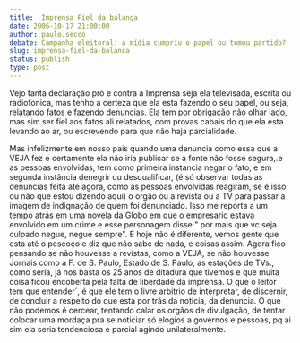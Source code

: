 ```yaml
---
title:  Imprensa Fiel da balança
date: 2006-10-17 21:00:00
author: paulo.secco
debate: Campanha eleitoral: a mídia cumpriu o papel ou tomou partido?
slug: imprensa-fiel-da-balanca
status: publish 
type: post
---
```


Vejo tanta declaração pró e contra a Imprensa seja ela televisada, escrita ou radiofonica, mas tenho a certeza que ela esta fazendo o seu papel, ou seja, relatando fatos e fazendo denuncias. Ela tem por obrigação não olhar lado, mas sim ser fiel aos fatos ali relatados, com provas cabais do que ela esta levando ao ar, ou escrevendo para que não haja parcialidade.


Mas infelizmente em nosso pais quando uma denuncia como essa que a VEJA fez e certamente ela não iria publicar se a fonte não fosse segura,.e as pessoas envolvidas, tem como primeira instancia negar o fato, e em segunda instância denegrir ou desqualificar, (é só observar todas as denuncias feita até agora, como as pessoas envolvidas reagiram, se é isso ou não que estou dizendo aqui) o orgão ou a revista ou a TV para passar a imagem de indignação de quem foi denunciado. Isso me reporta a um tempo atrás em uma novela da Globo em que o empresario estava envolvido em um crime e esse personagem disse " por mais que vc seja culpado negue, negue sempre". E hoje não é diferente, vemos gente que esta até o pescoço e diz que não sabe de nada, e coisas assim. Agora fico pensando se não houvesse a revistas, como a VEJA, se não houvesse Jornais como a F. de S. Paulo, Estado de S. Paulo, as estações de TVs., como seria, já nos basta os 25 anos de ditadura que tivemos e que muita coisa ficou encoberta pela falta de liberdade da imprensa. O que o leitor tem que entender´, é que ele tem o livre arbitrio de interpretar, de discernir, de concluir a respeito do que esta por trás da noticia, da denuncia. O que não podemos é cercear, tentando calar os orgãos de divulgação, de tentar colocar uma mordaça pra se noticiar só elogios a governos e pessoas, pq ai sim ela seria tendenciosa e parcial agindo unilateralmente.


 


 


